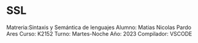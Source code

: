 # SSL

Matreria:Sintaxis y Semántica de lenguajes
Alumno: Matias Nicolas Pardo Ares
Curso: K2152
Turno: Martes-Noche
Año: 2023
Compilador: VSCODE
